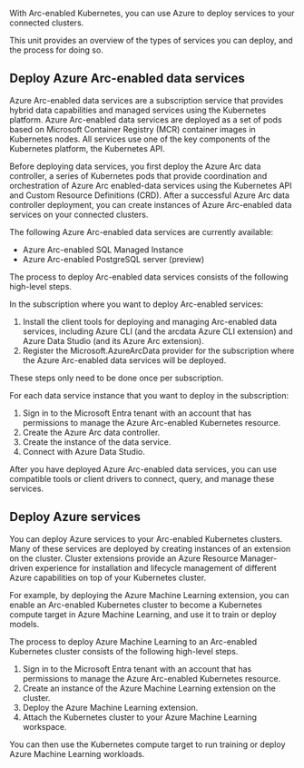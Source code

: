 With Arc-enabled Kubernetes, you can use Azure to deploy services to your connected clusters.

This unit provides an overview of the types of services you can deploy, and the process for doing so.

## Deploy Azure Arc-enabled data services

Azure Arc-enabled data services are a subscription service that provides hybrid data capabilities and managed services using the Kubernetes platform. 
Azure Arc-enabled data services are deployed as a set of pods based on Microsoft Container Registry (MCR) container images in Kubernetes nodes. All services use one of the key components of the Kubernetes platform, the Kubernetes API.

Before deploying data services, you first deploy the Azure Arc data controller, a series of Kubernetes pods that provide coordination and orchestration of Azure Arc enabled-data services using the Kubernetes API and Custom Resource Definitions (CRD). After a successful Azure Arc data controller deployment, you can create instances of Azure Arc-enabled data services on your connected clusters.

The following Azure Arc-enabled data services are currently available:

- Azure Arc-enabled SQL Managed Instance
- Azure Arc-enabled PostgreSQL server (preview)

The process to deploy Arc-enabled data services consists of the following high-level steps.

In the subscription where you want to deploy Arc-enabled services:

1. Install the client tools for deploying and managing Arc-enabled data services, including Azure CLI (and the arcdata Azure CLI extension) and Azure Data Studio (and its Azure Arc extension).
1. Register the Microsoft.AzureArcData provider for the subscription where the Azure Arc-enabled data services will be deployed.

These steps only need to be done once per subscription.

For each data service instance that you want to deploy in the subscription:

1. Sign in to the Microsoft Entra tenant with an account that has permissions to manage the Azure Arc-enabled Kubernetes resource.
1. Create the Azure Arc data controller.
1. Create the instance of the data service.
1. Connect with Azure Data Studio.

After you have deployed Azure Arc-enabled data services, you can use compatible tools or client drivers to connect, query, and manage these services.

## Deploy Azure services

You can deploy Azure services to your Arc-enabled Kubernetes clusters. Many of these services are deployed by creating instances of an extension on the cluster. Cluster extensions provide an Azure Resource Manager-driven experience for installation and lifecycle management of different Azure capabilities on top of your Kubernetes cluster.

For example, by deploying the Azure Machine Learning extension, you can enable an Arc-enabled Kubernetes cluster to become a Kubernetes compute target in Azure Machine Learning, and use it to train or deploy models.

The process to deploy Azure Machine Learning to an Arc-enabled Kubernetes cluster consists of the following high-level steps.

1. Sign in to the Microsoft Entra tenant with an account that has permissions to manage the Azure Arc-enabled Kubernetes resource.
1. Create an instance of the Azure Machine Learning extension on the cluster.
1. Deploy the Azure Machine Learning extension.
1. Attach the Kubernetes cluster to your Azure Machine Learning workspace.

You can then use the Kubernetes compute target to run training or deploy Azure Machine Learning workloads.
